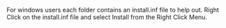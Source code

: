 For windows users each folder contains an install.inf file to help out.
Right Click on the install.inf file and select Install from the Right Click Menu.

